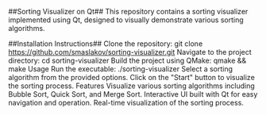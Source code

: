 ##Sorting Visualizer on Qt##
This repository contains a sorting visualizer implemented using Qt, designed to visually demonstrate various sorting algorithms.

##Installation Instructions##
Clone the repository:
git clone https://github.com/smaslakov/sorting-visualizer.git
Navigate to the project directory:
cd sorting-visualizer
Build the project using QMake:
qmake && make
Usage
Run the executable:
./sorting-visualizer
Select a sorting algorithm from the provided options.
Click on the "Start" button to visualize the sorting process.
Features
Visualize various sorting algorithms including Bubble Sort, Quick Sort, and Merge Sort.
Interactive UI built with Qt for easy navigation and operation.
Real-time visualization of the sorting process.
